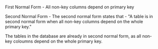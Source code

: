First Normal Form - All non-key columns depend on primary key

Second Normal Form - The second normal form states that - 
            "A table is in second normal form when all non-key columns depend on the whole primary key."

The tables in the database are already in second normal form, as all non-key coloumns depend on the whole primary key.
